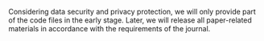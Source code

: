 Considering data security and privacy protection, we will only provide part of the code files in the early stage. Later, we will release all paper-related materials in accordance with the requirements of the journal.

